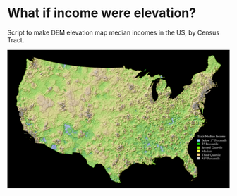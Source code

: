 # What if income were elevation?

Script to make DEM elevation map median incomes in the US, by Census Tract.

![alt text](mhi_terrain.png)
